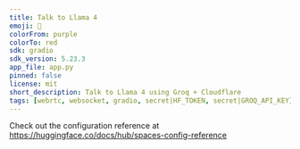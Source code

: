 ```yaml
---
title: Talk to Llama 4
emoji: 🦙
colorFrom: purple
colorTo: red
sdk: gradio
sdk_version: 5.23.3
app_file: app.py
pinned: false
license: mit
short_description: Talk to Llama 4 using Groq + Cloudflare
tags: [webrtc, websocket, gradio, secret|HF_TOKEN, secret|GROQ_API_KEY]
---
```


Check out the configuration reference at https://huggingface.co/docs/hub/spaces-config-reference